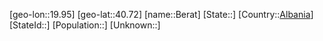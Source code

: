 ﻿---
location: [40.72,19.95]
type: City
tags:
- geo/City


SpocWebEntityId: 29106
isDeleted: false
confidential: public

---
[geo-lon::19.95]
[geo-lat::40.72]
[name::Berat]
[State::]
[Country::[Albania](geo/Continent/Europe/Albania.md)]
[StateId::]
[Population::]
[Unknown::]

